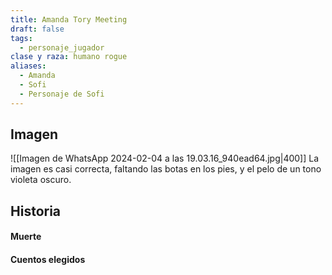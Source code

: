 ```yaml
---
title: Amanda Tory Meeting
draft: false
tags:
  - personaje_jugador
clase y raza: humano rogue
aliases:
  - Amanda
  - Sofi
  - Personaje de Sofi
---
```

## Imagen 
![[Imagen de WhatsApp 2024-02-04 a las 19.03.16_940ead64.jpg|400]]
La imagen es casi correcta, faltando las botas en los pies, y el pelo de un tono violeta oscuro.
## Historia

#### Muerte

#### Cuentos elegidos

